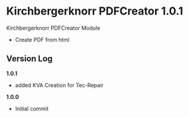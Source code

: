 Kirchbergerknorr PDFCreator 1.0.1
======================================

Kirchbergerknorr PDFCreator Module
- Create PDF from html

Version Log
-----------

**1.0.1**
- added KVA Creation for Tec-Repair

**1.0.0**
- Initial commit
